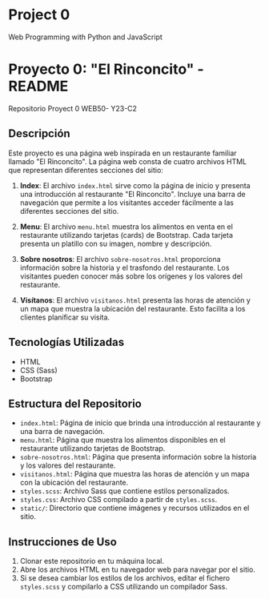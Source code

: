 # Project 0
Web Programming with Python and JavaScript

# Proyecto 0: "El Rinconcito" - README

Repositorio Proyect 0 WEB50- Y23-C2

## Descripción

Este proyecto es una página web inspirada en un restaurante familiar llamado "El Rinconcito". La página web consta de cuatro archivos HTML que representan diferentes secciones del sitio:

1. **Index**: El archivo `index.html` sirve como la página de inicio y presenta una introducción al restaurante "El Rinconcito". Incluye una barra de navegación que permite a los visitantes acceder fácilmente a las diferentes secciones del sitio.

2. **Menu**: El archivo `menu.html` muestra los alimentos en venta en el restaurante utilizando tarjetas (cards) de Bootstrap. Cada tarjeta presenta un platillo con su imagen, nombre y descripción.

3. **Sobre nosotros**: El archivo `sobre-nosotros.html` proporciona información sobre la historia y el trasfondo del restaurante. Los visitantes pueden conocer más sobre los orígenes y los valores del restaurante.

4. **Visítanos**: El archivo `visitanos.html` presenta las horas de atención y un mapa que muestra la ubicación del restaurante. Esto facilita a los clientes planificar su visita.

## Tecnologías Utilizadas

- HTML
- CSS (Sass)
- Bootstrap

## Estructura del Repositorio

- `index.html`: Página de inicio que brinda una introducción al restaurante y una barra de navegación.
- `menu.html`: Página que muestra los alimentos disponibles en el restaurante utilizando tarjetas de Bootstrap.
- `sobre-nosotros.html`: Página que presenta información sobre la historia y los valores del restaurante.
- `visitanos.html`: Página que muestra las horas de atención y un mapa con la ubicación del restaurante.
- `styles.scss`: Archivo Sass que contiene estilos personalizados.
- `styles.css`: Archivo CSS compilado a partir de `styles.scss`.
- `static/`: Directorio que contiene imágenes y recursos utilizados en el sitio.

## Instrucciones de Uso

1. Clonar este repositorio en tu máquina local.
2. Abre los archivos HTML en tu navegador web para navegar por el sitio.
3. Si se desea cambiar los estilos de los archivos, editar el fichero `styles.scss` y compilarlo a CSS utilizando un compilador Sass.
